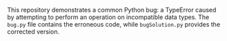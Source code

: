 This repository demonstrates a common Python bug: a TypeError caused by attempting to perform an operation on incompatible data types. The `bug.py` file contains the erroneous code, while `bugSolution.py` provides the corrected version.